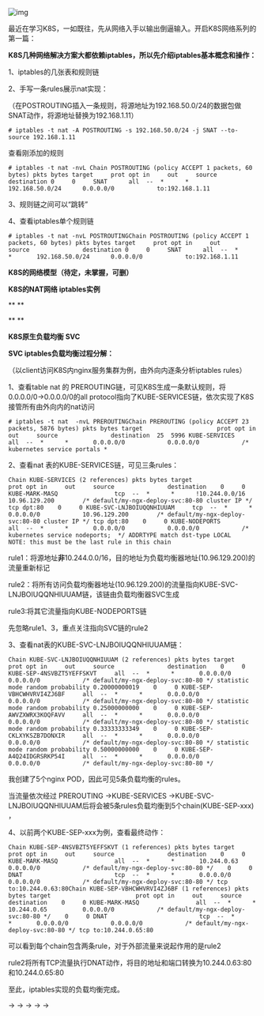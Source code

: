 ![img](https://mmbiz.qpic.cn/mmbiz_png/E8yb1gQ3rpAic3tBUlFCmHJcZCibiaWib893fhYHQwwVICNHtazn3hDB1JiaUcb2MibdqTDznyGw9PVGGCeDWv00YvNA/640?wx_fmt=png)

最近在学习K8S，一如既往，先从网络入手以输出倒逼输入。开启K8S网络系列的第一篇：



**K8S几种网络解决方案大都依赖iptables，所以先介绍iptables基本概念和操作：**
​

1、iptables的几张表和规则链



2、手写一条rules展示nat实现：

（在POSTROUTING插入一条规则，将源地址为192.168.50.0/24的数据包做SNAT动作，将源地址替换为192.168.1.11）

```
# iptables -t nat -A POSTROUTING -s 192.168.50.0/24 -j SNAT --to-source 192.168.1.11
```

查看刚添加的规则

```
# iptables -t nat -nvL Chain POSTROUTING (policy ACCEPT 1 packets, 60 bytes) pkts bytes target     prot opt in     out     source               destination 0     0     SNAT      all  --  *      *       192.168.50.0/24      0.0.0.0/0            to:192.168.1.11
```



3、规则链之间可以“跳转”



4、查看iptables单个规则链

```
# iptables -t nat -nvL POSTROUTINGChain POSTROUTING (policy ACCEPT 1 packets, 60 bytes) pkts bytes target     prot opt in     out     source               destination 0     0     SNAT      all  --  *      *       192.168.50.0/24      0.0.0.0/0            to:192.168.1.11
```







**K8S的网络模型（待定，未掌握，可删）**





**K8S的NAT网络 iptables实例**

**
**

**
**

**K8S原生负载均衡 SVC**







**SVC iptables负载均衡过程分解：**

（以client访问K8S内nginx服务集群为例，由外向内逐条分析iptables rules）

1、查看table nat 的 PREROUTING链，可见K8S生成一条默认规则，将0.0.0.0/0->0.0.0.0/0的all protocol指向了KUBE-SERVICES链，依次实现了K8S接管所有由外向内的nat访问

```
# iptables -t nat  -nvL PREROUTINGChain PREROUTING (policy ACCEPT 23 packets, 5876 bytes) pkts bytes target                     prot opt in     out     source               destination  25  5996 KUBE-SERVICES               all  --  *      *       0.0.0.0/0            0.0.0.0/0            /* kubernetes service portals *
```

2、查看nat 表的KUBE-SERVICES链，可见三条rules：

```
Chain KUBE-SERVICES (2 references) pkts bytes target                        prot opt in     out     source               destination    0     0 KUBE-MARK-MASQ                tcp  --  *      *      !10.244.0.0/16        10.96.129.200        /* default/my-ngx-deploy-svc:80-80 cluster IP */ tcp dpt:80    0     0 KUBE-SVC-LNJBOIUQQNHIUUAM     tcp  --  *      *       0.0.0.0/0            10.96.129.200        /* default/my-ngx-deploy-svc:80-80 cluster IP */ tcp dpt:80    0     0 KUBE-NODEPORTS                all  --  *      *       0.0.0.0/0            0.0.0.0/0            /* kubernetes service nodeports;  */ ADDRTYPE match dst-type LOCAL                                                                                                               NOTE: this must be the last rule in this chain
```

  rule1：将源地址**非**10.244.0.0/16，目的地址为负载均衡器地址(10.96.129.200)的流量重新标记

  rule2：将所有访问负载均衡器地址(10.96.129.200)的流量指向KUBE-SVC-LNJBOIUQQNHIUUAM链，该链由负载均衡器SVC生成

  rule3:将其它流量指向KUBE-NODEPORTS链

先忽略rule1、3，重点关注指向SVC链的rule2



3、查看nat表的KUBE-SVC-LNJBOIUQQNHIUUAM链：

```
Chain KUBE-SVC-LNJBOIUQQNHIUUAM (2 references) pkts bytes target                        prot opt in     out     source               destination    0     0 KUBE-SEP-4NSVBZT5YEFFSKVT     all  --  *      *       0.0.0.0/0            0.0.0.0/0            /* default/my-ngx-deploy-svc:80-80 */ statistic mode random probability 0.20000000019    0     0 KUBE-SEP-VBHCWHVRVI4ZJ6BF     all  --  *      *       0.0.0.0/0            0.0.0.0/0            /* default/my-ngx-deploy-svc:80-80 */ statistic mode random probability 0.25000000000    0     0 KUBE-SEP-AWVZXWRX3KOQFAVV     all  --  *      *       0.0.0.0/0            0.0.0.0/0            /* default/my-ngx-deploy-svc:80-80 */ statistic mode random probability 0.33333333349    0     0 KUBE-SEP-CKLXYKSZB7DONXIR     all  --  *      *       0.0.0.0/0            0.0.0.0/0            /* default/my-ngx-deploy-svc:80-80 */ statistic mode random probability 0.50000000000    0     0 KUBE-SEP-A4Q24IDGRSRKP54I     all  --  *      *       0.0.0.0/0            0.0.0.0/0            /* default/my-ngx-deploy-svc:80-80 */
```

我创建了5个nginx POD，因此可见5条负载均衡的rules。

当流量依次经过 PREROUTING ->KUBE-SERVICES ->KUBE-SVC-LNJBOIUQQNHIUUAM后将会被5条rules负载均衡到5个chain(KUBE-SEP-xxx) ，



4、以前两个KUBE-SEP-xxx为例，查看最终动作：

```
Chain KUBE-SEP-4NSVBZT5YEFFSKVT (1 references) pkts bytes target                        prot opt in     out     source               destination    0     0 KUBE-MARK-MASQ                all  --  *      *       10.244.0.63          0.0.0.0/0            /* default/my-ngx-deploy-svc:80-80 */    0     0 DNAT                          tcp  --  *      *       0.0.0.0/0            0.0.0.0/0            /* default/my-ngx-deploy-svc:80-80 */ tcp to:10.244.0.63:80Chain KUBE-SEP-VBHCWHVRVI4ZJ6BF (1 references) pkts bytes target                        prot opt in     out     source               destination    0     0 KUBE-MARK-MASQ                all  --  *      *       10.244.0.65          0.0.0.0/0            /* default/my-ngx-deploy-svc:80-80 */    0     0 DNAT                          tcp  --  *      *       0.0.0.0/0            0.0.0.0/0            /* default/my-ngx-deploy-svc:80-80 */ tcp to:10.244.0.65:80
```

可以看到每个chain包含两条rule，对于外部流量来说起作用的是rule2

rule2将所有TCP流量执行DNAT动作，将目的地址和端口转换为10.244.0.63:80和10.244.0.65:80

至此，iptables实现的负载均衡完成。



-> -> -> -> ->